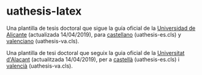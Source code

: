 # uathesis-latex

Una plantilla de tesis doctoral que sigue la guía oficial de la [Universidad de Alicante](https://www.ua.es/) (actualizada 14/04/2019), para [castellano](https://edua.ua.es/es/documentos/tesis-doctoral/guia-para-la-presentacion-de-la-tesis-doctoral.pdf) (uathesis-es.cls) y [valenciano](https://edua.ua.es/va/documentos/tesi-doctoral/guia-per-a-la-presentacio-de-la-tesi-doctoral.pdf) (uathesis-va.cls).

Una plantilla de tesi doctoral que seguix la guia oficial de la [Universitat d'Alacant](https://www.ua.es/) (actualitzada 14/04/2019), per a [castellà](https://edua.ua.es/es/documentos/tesis-doctoral/guia-para-la-presentacion-de-la-tesis-doctoral.pdf) (uathesis-es.cls) i [valencià](https://edua.ua.es/va/documentos/tesi-doctoral/guia-per-a-la-presentacio-de-la-tesi-doctoral.pdf) (uathesis-va.cls).

